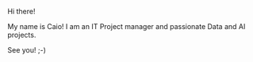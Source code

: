 Hi there!

My name is Caio!
I am an IT Project manager and passionate Data and AI projects.

See you! ;-)
